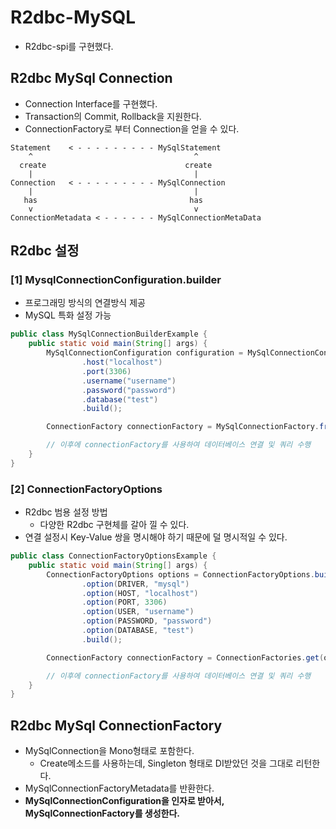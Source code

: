 # R2dbc-MySQL
- R2dbc-spi를 구현했다.


## R2dbc MySql Connection
- Connection Interface를 구현했다.
- Transaction의 Commit, Rollback을 지원한다.
- ConnectionFactory로 부터 Connection을 얻을 수 있다.
```text
Statement    < - - - - - - - - - MySqlStatement
    ^                                    ^
  create                               create
    |                                    |
Connection   < - - - - - - - - - MySqlConnection
    |                                    |
   has                                  has
    v                                    v
ConnectionMetadata < - - - - - - MySqlConnectionMetaData
```

## R2dbc 설정

### [1] MysqlConnectionConfiguration.builder
- 프로그래밍 방식의 연결방식 제공
- MySQL 특화 설정 가능
```java
public class MySqlConnectionBuilderExample {
    public static void main(String[] args) {
        MySqlConnectionConfiguration configuration = MySqlConnectionConfiguration.builder()
                .host("localhost")
                .port(3306)
                .username("username")
                .password("password")
                .database("test")
                .build();

        ConnectionFactory connectionFactory = MySqlConnectionFactory.from(configuration);

        // 이후에 connectionFactory를 사용하여 데이터베이스 연결 및 쿼리 수행
    }
}
```

### [2] ConnectionFactoryOptions
- R2dbc 범용 설정 방법
  - 다양한 R2dbc 구현체를 갈아 낄 수 있다.
- 연결 설정시 Key-Value 쌍을 명시해야 하기 때문에 덜 명시적일 수 있다.
```java
public class ConnectionFactoryOptionsExample {
    public static void main(String[] args) {
        ConnectionFactoryOptions options = ConnectionFactoryOptions.builder()
                .option(DRIVER, "mysql")
                .option(HOST, "localhost")
                .option(PORT, 3306)
                .option(USER, "username")
                .option(PASSWORD, "password")
                .option(DATABASE, "test")
                .build();

        ConnectionFactory connectionFactory = ConnectionFactories.get(options);

        // 이후에 connectionFactory를 사용하여 데이터베이스 연결 및 쿼리 수행
    }
}
```


## R2dbc MySql ConnectionFactory
- MySqlConnection을 Mono형태로 포함한다.
  - Create메소드를 사용하는데, Singleton 형태로 DI받았던 것을 그대로 리턴한다.
- MySqlConnectionFactoryMetadata를 반환한다.
- **MySqlConnectionConfiguration을 인자로 받아서, MySqlConnectionFactory를 생성한다.**